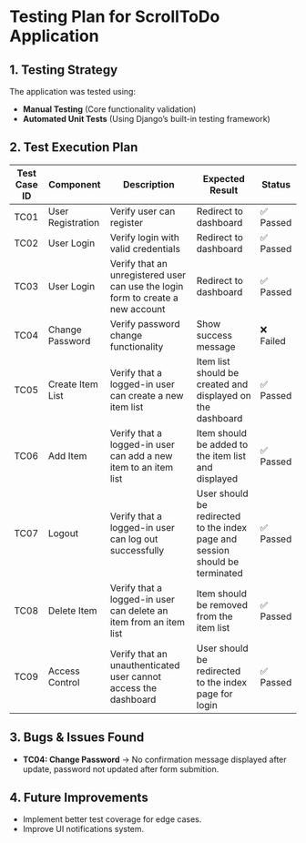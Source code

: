 # Testing Plan for ScrollToDo Application

## 1. Testing Strategy
The application was tested using:
- **Manual Testing** (Core functionality validation)
- **Automated Unit Tests** (Using Django’s built-in testing framework)

## 2. Test Execution Plan
| Test Case ID | Component         | Description                                    | Expected Result                                                                 | Status  |
|--------------|-------------------|------------------------------------------------|---------------------------------------------------------------------------------|---------|
| TC01         | User Registration | Verify user can register                       | Redirect to dashboard                                                           | ✅ Passed |
| TC02         | User Login        | Verify login with valid credentials            | Redirect to dashboard                                                           | ✅ Passed |
| TC03         | User Login        | Verify that an unregistered user can use the login form to create a new account | Redirect to dashboard | ✅ Passed |
| TC04         | Change Password   | Verify password change functionality           | Show success message                                                            | ❌ Failed |
| TC05         | Create Item List  | Verify that a logged-in user can create a new item list | Item list should be created and displayed on the dashboard              | ✅ Passed |
| TC06         | Add Item          | Verify that a logged-in user can add a new item to an item list | Item should be added to the item list and displayed                     | ✅ Passed |
| TC07         | Logout            | Verify that a logged-in user can log out successfully | User should be redirected to the index page and session should be terminated | ✅ Passed |
| TC08         | Delete Item       | Verify that a logged-in user can delete an item from an item list | Item should be removed from the item list                               | ✅ Passed |
| TC09         | Access Control    | Verify that an unauthenticated user cannot access the dashboard | User should be redirected to the index page for login                         | ✅ Passed |

## 3. Bugs & Issues Found
- **TC04: Change Password** → No confirmation message displayed after update, password not updated after form submition.

## 4. Future Improvements
- Implement better test coverage for edge cases.
- Improve UI notifications system.